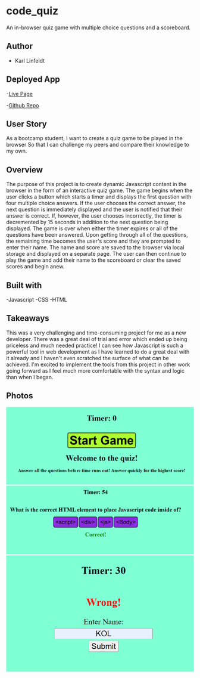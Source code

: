# code_quiz
An in-browser quiz game with multiple choice questions and a scoreboard.

## Author
- Karl  Linfeldt

## Deployed App
-[Live Page](https://karlol82.github.io/code_quiz/index.html)  

-[Github Repo](https://github.com/KarlOL82/code_quiz)

## User Story
As a bootcamp student,
I want to create a quiz game to be played in the browser
So that I can challenge my peers and compare their knowledge to my own.

## Overview
The purpose of this project is to create dynamic Javascript content in the browser in the form of an interactive quiz game.
The game begins when the user clicks a button which starts a timer and displays the first question with four multiple choice answers. If the user chooses the correct answer, the next question is immediately displayed and the user is notified that their answer is correct. If, however, the user chooses incorrectly, the timer is decremented by 15 seconds in addition to the next question being displayed. 
The game is over when either the timer expires or all of the questions have been answered. Upon getting through all of the questions, the remaining time becomes the user's score and they are prompted to enter their name.  The name and score are saved to the browser via local storage and displayed on a separate page. The user can then continue to play the game and add their name to the scoreboard or clear the saved scores and begin anew.

## Built with
-Javascript
-CSS
-HTML

## Takeaways

This was a very challenging and time-consuming project for me as a new developer. There was a great deal of trial and error which ended up being priceless and much needed practice!
I can see how Javascript is such a powerful tool in web development as I have learned to do a great deal with it already and I haven't even scratched the surface of what can be achieved. I'm excited to implement the tools from this project in other work going forward as I feel much more comfortable with the syntax and logic than when I began.

## Photos
![Start Screen](./assets/images/startScreen.png "Start Screen")
![Question Demo](./assets/images/questions.png "Sample Question")
![Enter Name](./assets/images/enterName.png "Enter Username")


